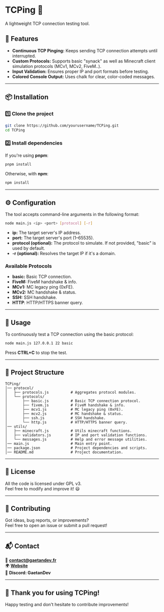 # **TCPing** 🚀
A lightweight TCP connection testing tool.

## **📌 Features**
- **Continuous TCP Pinging:** Keeps sending TCP connection attempts until interrupted.
- **Custom Protocols:** Supports basic "synack" as well as Minecraft client simulation protocols (MCv1, MCv2, FiveM..).
- **Input Validation:** Ensures proper IP and port formats before testing.
- **Colored Console Output:** Uses chalk for clear, color-coded messages.

---

## **📦 Installation**

### **1️⃣ Clone the project**
```sh
git clone https://github.com/yourusername/TCPing.git
cd TCPing
```

### **2️⃣ Install dependencies**
If you're using **pnpm**:
```sh
pnpm install
```
Otherwise, with **npm**:
```sh
npm install
```

---

## **⚙️ Configuration**

The tool accepts command-line arguments in the following format:
```sh
node main.js <ip> <port> [protocol] [-r]
```

- **ip:** The target server's IP address.
- **port:** The target server's port (1–65535).
- **protocol (optional):** The protocol to simulate. If not provided, "basic" is used by default.
- **-r (optional):** Resolves the target IP if it's a domain.

### **Available Protocols**
- **basic:** Basic TCP connection.
- **FiveM:** FiveM handshake & info.
- **MCv1:** MC legacy ping (0xFE).
- **MCv2:** MC handshake & status.
- **SSH:** SSH handshake.
- **HTTP**: HTTP/HTTPS banner query.

---

## **🚀 Usage**
To continuously test a TCP connection using the basic protocol:
```sh
node main.js 127.0.0.1 22 basic
```
Press **CTRL+C** to stop the test.

---

## **📂 Project Structure**
```
TCPing/
│── protocol/
│   ├── protocols.js          # Aggregates protocol modules.
│   └── protocols/
│       ├── basic.js          # Basic TCP connection protocol.
│       ├── fivem.js          # FiveM handshake & info.
│       ├── mcv1.js           # MC legacy ping (0xFE).
│       ├── mcv2.js           # MC handshake & status.
│       ├── ssh.js            # SSH handshake.
│       └── http.js           # HTTP/HTTPS banner query.
│── utils/
│   ├── minecraft.js          # Utils minecraft functions.
│   ├── validators.js         # IP and port validation functions.
│   └── messages.js           # Help and error message utilities.
│── main.js                   # Main entry point.
│── package.json              # Project dependencies and scripts.
│── README.md                 # Project documentation.
```

---

## **📝 License**
All the code is licensed under GPL v3.     
Feel free to modify and improve it! 😃

---

## **🙌 Contributing**
Got ideas, bug reports, or improvements?  
Feel free to open an issue or submit a pull request!

---

## **📬 Contact**
📧 **contact@gaetandev.fr**  
🌍 **[Website](https://gaetandev.fr)**  
💬 **Discord: GaetanDev**

---

## **🎉 Thank you for using TCPing!**
Happy testing and don't hesitate to contribute improvements!
